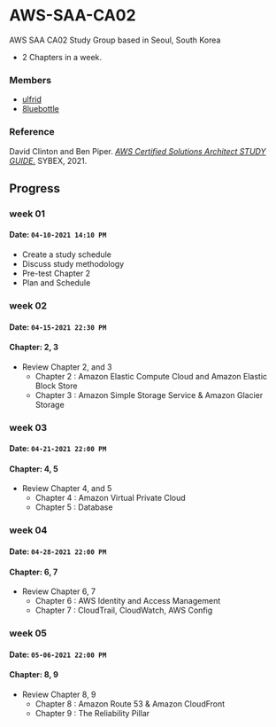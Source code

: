# AWS-SAA-CA02
AWS SAA CA02 Study Group based in Seoul, South Korea

- 2 Chapters in a week.

### Members 
- [ulfrid](https://github.com/ulfrid) 
- [8luebottle](https://github.com/8luebottle)

### Reference
David Clinton and Ben Piper. [*AWS Certified Solutions Architect STUDY GUIDE.*](https://books.google.co.kr/books?id=4zsiEAAAQBAJ&printsec=frontcover&dq=AWS+Certified+Solutions+Architect+STUDY+GUIDE&hl=en&sa=X&ved=2ahUKEwjevsXujPPvAhVEIIgKHXJAC1IQ6AEwAnoECAcQAg#v=onepage&q=AWS%20Certified%20Solutions%20Architect%20STUDY%20GUIDE&f=false) SYBEX, 2021.

## Progress
### week 01
#### Date: `04-10-2021 14:10 PM`
- Create a study schedule 
- Discuss study methodology
- Pre-test Chapter 2
- Plan and Schedule

### week 02
#### Date: `04-15-2021 22:30 PM`
#### Chapter: 2, 3
- Review Chapter 2, and 3
  - Chapter 2 : Amazon Elastic Compute Cloud and Amazon Elastic Block Store 
  - Chapter 3 : Amazon Simple Storage Service & Amazon Glacier Storage

### week 03
#### Date: `04-21-2021 22:00 PM`
#### Chapter: 4, 5
- Review Chapter 4, and 5
  - Chapter 4 : Amazon Virtual Private Cloud
  - Chapter 5 : Database

### week 04
#### Date: `04-28-2021 22:00 PM`
#### Chapter: 6, 7
- Review Chapter 6, 7
  - Chapter 6 : AWS Identity and Access Management
  - Chapter 7 : CloudTrail, CloudWatch, AWS Config 

### week 05
#### Date: `05-06-2021 22:00 PM`
#### Chapter: 8, 9
- Review Chapter 8, 9
  - Chapter 8 : Amazon Route 53 & Amazon CloudFront
  - Chapter 9 : The Reliability Pillar
